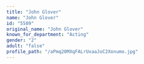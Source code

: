 ```yaml
---
title: "John Glover"
name: "John Glover"
id: "5589"
original_name: "John Glover"
known_for_department: "Acting"
gender: "2"
adult: "false"
profile_path: "/aPmq20MXqFALrUxaaJoC2Xonumo.jpg"
---
```

